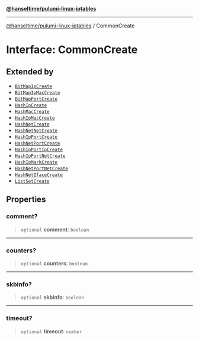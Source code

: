 [**@hanseltime/pulumi-linux-iptables**](../README.md)

***

[@hanseltime/pulumi-linux-iptables](../README.md) / CommonCreate

# Interface: CommonCreate

## Extended by

- [`BitMapIpCreate`](BitMapIpCreate.md)
- [`BitMapIpMacCreate`](BitMapIpMacCreate.md)
- [`BitMapPortCreate`](BitMapPortCreate.md)
- [`HashIpCreate`](HashIpCreate.md)
- [`HashMacCreate`](HashMacCreate.md)
- [`HashIpMacCreate`](HashIpMacCreate.md)
- [`HashNetCreate`](HashNetCreate.md)
- [`HashNetNetCreate`](HashNetNetCreate.md)
- [`HashIpPortCreate`](HashIpPortCreate.md)
- [`HashNetPortCreate`](HashNetPortCreate.md)
- [`HashIpPortIpCreate`](HashIpPortIpCreate.md)
- [`HashIpPortNetCreate`](HashIpPortNetCreate.md)
- [`HashIpMarkCreate`](HashIpMarkCreate.md)
- [`HashNetPortNetCreate`](HashNetPortNetCreate.md)
- [`HashNetIfaceCreate`](HashNetIfaceCreate.md)
- [`ListSetCreate`](ListSetCreate.md)

## Properties

### comment?

> `optional` **comment**: `boolean`

***

### counters?

> `optional` **counters**: `boolean`

***

### skbinfo?

> `optional` **skbinfo**: `boolean`

***

### timeout?

> `optional` **timeout**: `number`
